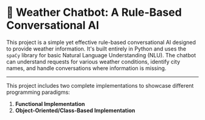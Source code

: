 # 🤖 Weather Chatbot: A Rule-Based Conversational AI

This project is a simple yet effective rule-based conversational AI designed to provide weather information. It's built entirely in Python and uses the `spaCy` library for basic Natural Language Understanding (NLU). The chatbot can understand requests for various weather conditions, identify city names, and handle conversations where information is missing.

---

This project includes two complete implementations to showcase different programming paradigms:

1.  **Functional Implementation**
2.  **Object-Oriented/Class-Based Implementation**
